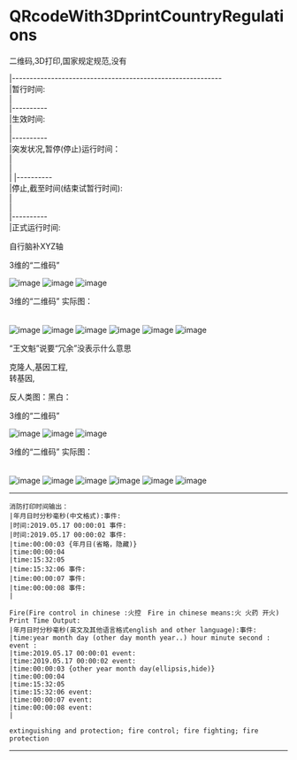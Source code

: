 # QRcodeWith3DprintCountryRegulations
二维码,3D打印,国家规定规范,没有

|-----------------------------------------------------------     </br>
|暂行时间:                                                        </br>
|                                                               
|----------                                                      </br>
|生效时间:                                                        </br>
|                                                                 
|----------                                                      </br>
|突发状况,暂停(停止)运行时间：                                      </br>
|                                                                 
|                       
|
|----------                                                       </br>
|停止,截至时间(结束试暂行时间):                                     </br>
|                                                                 </br>
|                                                                 </br>
|----------                                                       </br>
|正式运行时间:                                                     </br>



自行脑补XYZ轴                                                     　</br>

3维的“二维码”                                                       </br>


![image](https://github.com/PhoneDeveloperExplore/QRcodeWith3DprintCountryRegulations/blob/master/QRcode1.png)
![image](https://github.com/PhoneDeveloperExplore/QRcodeWith3DprintCountryRegulations/blob/master/QRcode2.png)
![image](https://github.com/PhoneDeveloperExplore/QRcodeWith3DprintCountryRegulations/blob/master/QRcode3.png)


3维的“二维码” 实际图：　　　　　　　　　　　　　　　　　　　　　　　　　 </br>　　　


![image](https://github.com/PhoneDeveloperExplore/QRcodeWith3DprintCountryRegulations/blob/master/QRcodeSJ1.png)
![image](https://github.com/PhoneDeveloperExplore/QRcodeWith3DprintCountryRegulations/blob/master/QRcodeSJ2.png)
![image](https://github.com/PhoneDeveloperExplore/QRcodeWith3DprintCountryRegulations/blob/master/QRcodeSJ3.png)
![image](https://github.com/PhoneDeveloperExplore/QRcodeWith3DprintCountryRegulations/blob/master/QRcodeSJ4.png)
![image](https://github.com/PhoneDeveloperExplore/QRcodeWith3DprintCountryRegulations/blob/master/QRcodeSJ5.png)
![image](https://github.com/PhoneDeveloperExplore/QRcodeWith3DprintCountryRegulations/blob/master/QRcodeSJ6.png)


“王文魁”说要“冗余”没表示什么意思                                     </br>

克隆人,基因工程,                                                    </br>
转基因,                                                            </br>

反人类图：黑白：

3维的“二维码”                                                       </br>


![image](https://github.com/PhoneDeveloperExplore/QRcodeWith3DprintCountryRegulations/blackcolor/blob/master/QRcode1.png)
![image](https://github.com/PhoneDeveloperExplore/QRcodeWith3DprintCountryRegulations/blackcolor/blob/master/QRcode2.png)
![image](https://github.com/PhoneDeveloperExplore/QRcodeWith3DprintCountryRegulations/blackcolor/blob/master/QRcode3.png)


3维的“二维码” 实际图：　　　　　　　　　　　　　　　　　　　　　　　　　 </br>　　　


![image](https://github.com/PhoneDeveloperExplore/QRcodeWith3DprintCountryRegulations/blackcolor/blob/master/QRcodeSJ1.png)
![image](https://github.com/PhoneDeveloperExplore/QRcodeWith3DprintCountryRegulations/blackcolor/blob/master/QRcodeSJ2.png)
![image](https://github.com/PhoneDeveloperExplore/QRcodeWith3DprintCountryRegulations/blackcolor/blob/master/QRcodeSJ3.png)
![image](https://github.com/PhoneDeveloperExplore/QRcodeWith3DprintCountryRegulations/blackcolor/blob/master/QRcodeSJ4.png)
![image](https://github.com/PhoneDeveloperExplore/QRcodeWith3DprintCountryRegulations/blackcolor/blob/master/QRcodeSJ5.png)
![image](https://github.com/PhoneDeveloperExplore/QRcodeWith3DprintCountryRegulations/blackcolor/blob/master/QRcodeSJ6.png)





----------

    消防打印时间输出：                              
    |年月日时分秒毫秒(中文格式):事件:　                
    |时间:2019.05.17 00:00:01 事件:
    |时间:2019.05.17 00:00:02 事件:
    |time:00:00:03 {年月日(省略，隐藏)}
    |time:00:00:04 
    |time:15:32:05 
    |time:15:32:06 事件:
    |time:00:00:07 事件:
    |time:00:00:08 事件:
    |
    
    Fire(Fire control in chinese :火控　Fire in chinese means:火 火药 开火) Print Time Output:
    |年月日时分秒毫秒(英文及其他语言格式english and other language):事件:
    |time:year month day (other day month year..) hour minute second : event :
    |time:2019.05.17 00:00:01 event:
    |time:2019.05.17 00:00:02 event:
    |time:00:00:03 {other year month day(ellipsis,hide)}
    |time:00:00:04
    |time:15:32:05
    |time:15:32:06 event:
    |time:00:00:07 event:
    |time:00:00:08 event:
    |
    
    extinguishing and protection; fire control; fire fighting; fire protection
    
----------    







